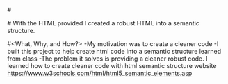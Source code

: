 #<ROBUST SEMANTIC STRUCTURE HTML>

#<DESCRIPTION> With the HTML provided I created a robust HTML into a semantic structure.

#<What, Why, and How?>
    -My motivation was to create a cleaner code
    -I built this project to help create html code into a semantic structure learned from class
    -The problem it solves is providing a cleaner robust code.
    I learned how to create cleaner code with html semantic structure website https://www.w3schools.com/html/html5_semantic_elements.asp
    
